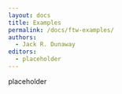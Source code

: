 ```yaml
---
layout: docs
title: Examples
permalink: /docs/ftw-examples/
authors:
  - Jack R. Dunaway
editors:
  - placeholder
---
```


placeholder

